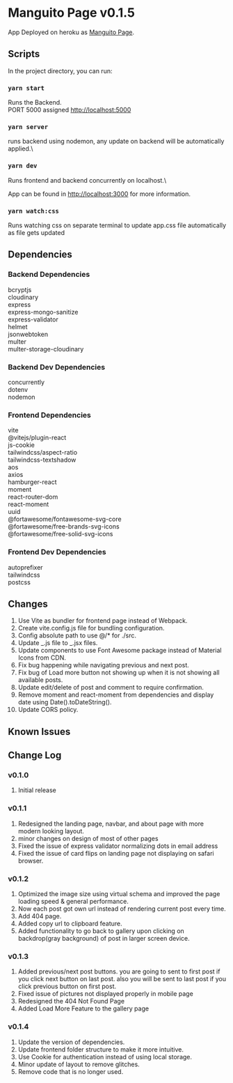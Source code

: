 # Manguito Page v0.1.5

App Deployed on heroku as [Manguito Page](https://manguitopage.herokuapp.com/).

## Scripts

In the project directory, you can run:

### `yarn start`

Runs the Backend.\
PORT 5000 assigned [http://localhost:5000](http://localhost:5000)

### `yarn server`

runs backend using nodemon, any update on backend will be automatically applied.\

### `yarn dev`

Runs frontend and backend concurrently on localhost.\

App can be found in [http://localhost:3000](http://localhost:5000) for more information.

### `yarn watch:css`

Runs watching css on separate terminal to update app.css file automatically as file gets updated

## Dependencies

### Backend Dependencies

bcryptjs\
cloudinary\
express\
express-mongo-sanitize\
express-validator\
helmet\
jsonwebtoken\
multer\
multer-storage-cloudinary

### Backend Dev Dependencies

concurrently\
dotenv\
nodemon

### Frontend Dependencies

vite\
@vitejs/plugin-react\
js-cookie\
tailwindcss/aspect-ratio\
tailwindcss-textshadow\
aos\
axios\
hamburger-react\
moment\
react-router-dom\
react-moment\
uuid\
@fortawesome/fontawesome-svg-core\
@fortawesome/free-brands-svg-icons\
@fortawesome/free-solid-svg-icons

### Frontend Dev Dependencies

autoprefixer\
tailwindcss\
postcss

## Changes

1. Use Vite as bundler for frontend page instead of Webpack.
2. Create vite.config.js file for bundling configuration.
3. Config absolute path to use @/\* for ./src.
4. Update _.js file to _.jsx files.
5. Update components to use Font Awesome package instead of Material Icons from CDN.
6. Fix bug happening while navigating previous and next post.
7. Fix bug of Load more button not showing up when it is not showing all available posts.
8. Update edit/delete of post and comment to require confirmation.
9. Remove moment and react-moment from dependencies and display date using Date().toDateString().
10. Update CORS policy.

## Known Issues

## Change Log

### v0.1.0

1. Initial release

### v0.1.1

1. Redesigned the landing page, navbar, and about page with more modern looking layout.
2. minor changes on design of most of other pages
3. Fixed the issue of express validator normalizing dots in email address
4. Fixed the issue of card flips on landing page not displaying on safari browser.

### v0.1.2

1. Optimized the image size using virtual schema and improved the page loading speed & general performance.
2. Now each post got own url instead of rendering current post every time.
3. Add 404 page.
4. Added copy url to clipboard feature.
5. Added functionality to go back to gallery upon clicking on backdrop(gray background) of post in larger screen device.

### v0.1.3

1. Added previous/next post buttons. you are going to sent to first post if you click next button on last post. also you will be sent to last post if you click previous button on first post.
2. Fixed issue of pictures not displayed properly in mobile page
3. Redesigned the 404 Not Found Page
4. Added Load More Feature to the gallery page

### v0.1.4

1. Update the version of dependencies.
2. Update frontend folder structure to make it more intuitive.
3. Use Cookie for authentication instead of using local storage.
4. Minor update of layout to remove glitches.
5. Remove code that is no longer used.
